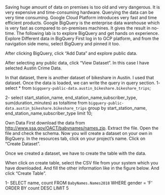 Saving huge amount of data on premises is too old and very dangerous. It is very expensive and time-consuming hardware. Querying the data can be very time consuming.
Google Cloud Platform introduces very fast and time efficient products. Google BigQuery is the enterprise data warehouse which is very fast as compared to on-premises machines. It gives the result in no-time. 
The following lab is to explore BigQuery and get hands on experience.
Explore Different data in BigQuery
First log in to GCP platform, and from the navigation side menu, select BigQuery and pinned it too. 
 
After clicking BigQuery, click “Add Data” and explore public data.

After selecting any public data, click “View Dataset”. In this case I have selected Austin Crime Data.
 
In that dataset, there is another dataset of bikeshare in Austin. I used that dataset. Once the data is loaded, we can write the query in query section.
1-	select * from `bigquery-public-data.austin_bikeshare.bikeshare_trips`;
 

2-	select  start_station_name, end_station_name,subscriber_type, sum(duration_minutes) as totaltime
	from `bigquery-public-data.austin_bikeshare.bikeshare_trips`
	group by start_station_name, end_station_name,subscriber_type
	limit 10;

 
Own Data
First download the data from http://www.ssa.gov/OACT/babynames/names.zip. Extract the file. Open the file and check the schema.
Now you will create a dataset on your own in BigQuery. In the resources tab, click on your project’s name. Click on “Create Dataset”.

 
Once we created a dataset, we have to create the table with the data.
 
When click on create table,  select the CSV file from your system which you have downloaded. And fill the other information like in the figure below. And click “Create Table”.
 
1-	SELECT name, count FROM `BabyNames.Names2018` WHERE gender = 'F' ORDER BY count DESC LIMIT 5

 
